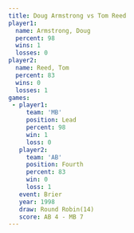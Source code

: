 ```yaml
---
title: Doug Armstrong vs Tom Reed
player1:               
  name: Armstrong, Doug
  percent: 98          
  wins: 1              
  losses: 0            
player2:               
  name: Reed, Tom      
  percent: 83          
  wins: 0              
  losses: 1            
games:
 - player1:        
     team: 'MB'    
     position: Lead
     percent: 98   
     win: 1        
     loss: 0       
   player2:          
     team: 'AB'      
     position: Fourth
     percent: 83     
     win: 0          
     loss: 1         
   event: Brier         
   year: 1998           
   draw: Round Robin(14)
   score: AB 4 - MB 7   
---
```

